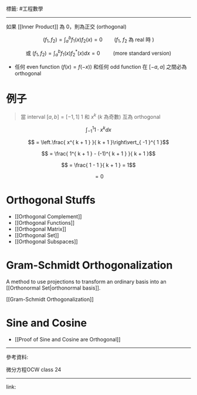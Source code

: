 標籤: #工程數學 

---

如果 [[Inner Product]] 為 0，則為正交 (orthogonal)

$$(f_1, f_2) = \int_a^b f_1(x)f_2(x) = 0 \qquad (f_1,\ f_2 \text{ 為 real 時 })$$

$$\text{ 或 }(f_1, f_2) = \int_a^b f_1(x)f_2^*(x)dx = 0 \qquad \text{ (more standard version) }$$

- 任何 even function ($f(x) = f(-x)$) 和任何 odd function 在 $[-a, a]$ 之間必為 orthogonal

# 例子

> 當 interval $[a, b] = [-1, 1]$
> $1$ 和 $x^k$ ($k$ 為奇數) 互為 orthogonal

$$\int_{ -1 }^{ 1 }1 \cdot x^k dx$$

$$ = \left.\frac{ x^{ k + 1 } }{ k + 1 }\right\vert_{ -1 }^{ 1 }$$

$$ = \frac{ 1^{ k + 1 } - (-1)^{ k + 1 } }{ k + 1 }$$

$$ = \frac{ 1 - 1 }{ k + 1 } = 1$$

$$ = 0$$

# Orthogonal Stuffs

- [[Orthogonal Complement]]
- [[Orthogonal Functions]]
- [[Orthogonal Matrix]]
- [[Orthogonal Set]]
- [[Orthogonal Subspaces]]

# Gram-Schmidt Orthogonalization

A method to use projections to transform an ordinary basis into an [[Orthonormal Set|orthonormal basis]].

[[Gram-Schmidt Orthogonalization]]

# Sine and Cosine

- [[Proof of Sine and Cosine are Orthogonal]]

---

參考資料:

微分方程OCW class 24

---

link:


